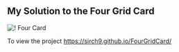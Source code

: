 ## My Solution to the Four Grid Card

![! Four Card](https://github.com/user-attachments/assets/18f78870-2e7e-4def-a0ce-5366ee317060)

To view the project  https://sirch9.github.io/FourGridCard/



